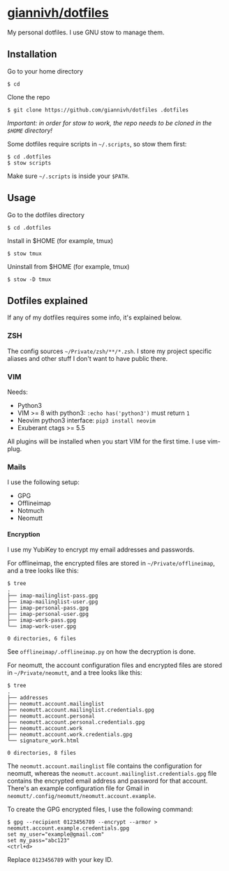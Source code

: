 # <a href="https://github.com/giannivh/dotfiles">giannivh/dotfiles</a>

My personal dotfiles. I use GNU stow to manage them. 

## Installation

Go to your home directory

`$ cd`

Clone the repo

`$ git clone https://github.com/giannivh/dotfiles .dotfiles`

*Important: in order for stow to work, the repo needs to be cloned in the `$HOME` directory!*

Some dotfiles require scripts in `~/.scripts`, so stow them first:

```
$ cd .dotfiles
$ stow scripts
```

Make sure `~/.scripts` is inside your `$PATH`.

## Usage

Go to the dotfiles directory

`$ cd .dotfiles`

Install in $HOME (for example, tmux)

`$ stow tmux`

Uninstall from $HOME (for example, tmux)

`$ stow -D tmux`

## Dotfiles explained

If any of my dotfiles requires some info, it's explained below.

### ZSH

The config sources `~/Private/zsh/**/*.zsh`. I store my project specific aliases and other stuff I don't want to have public there.

### VIM

Needs:

- Python3
- VIM >= 8 with python3: `:echo has('python3')` must return `1`
- Neovim python3 interface: `pip3 install neovim`
- Exuberant ctags >= 5.5

All plugins will be installed when you start VIM for the first time. I use vim-plug.

### Mails

I use the following setup:

- GPG
- Offlineimap
- Notmuch
- Neomutt

#### Encryption

I use my YubiKey to encrypt my email addresses and passwords. 

For offlineimap, the encrypted files are stored in `~/Private/offlineimap`, and a tree looks like this:

```
$ tree
.
├── imap-mailinglist-pass.gpg
├── imap-mailinglist-user.gpg
├── imap-personal-pass.gpg
├── imap-personal-user.gpg
├── imap-work-pass.gpg
└── imap-work-user.gpg

0 directories, 6 files
```

See `offlineimap/.offlineimap.py` on how the decryption is done.

For neomutt, the account configuration files and encrypted files are stored in `~/Private/neomutt`, and a tree looks like this:

```
$ tree
.
├── addresses
├── neomutt.account.mailinglist
├── neomutt.account.mailinglist.credentials.gpg
├── neomutt.account.personal
├── neomutt.account.personal.credentials.gpg
├── neomutt.account.work
├── neomutt.account.work.credentials.gpg
└── signature_work.html

0 directories, 8 files
```

The `neomutt.account.mailinglist` file contains the configuration for neomutt, whereas the `neomutt.account.mailinglist.credentials.gpg` file contains the encrypted email address and password for that account. There's an example configuration file for Gmail in `neomutt/.config/neomutt/neomutt.account.example`.

To create the GPG encrypted files, I use the following command:

```
$ gpg --recipient 0123456789 --encrypt --armor > neomutt.account.example.credentials.gpg
set my_user="example@gmail.com"
set my_pass="abc123"
<ctrl+d>
```

Replace `0123456789` with your key ID.
